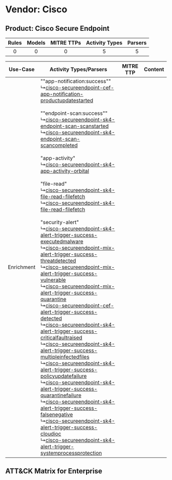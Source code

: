 Vendor: Cisco
=============
Product: Cisco Secure Endpoint
------------------------------
| Rules | Models | MITRE TTPs | Activity Types | Parsers |
|:-----:|:------:|:----------:|:--------------:|:-------:|
|   0   |   0    |     0      |       5        |    5    |

|  Use-Case  | Activity Types/Parsers    | MITRE TTP | Content    |
|:----------:| ---- | --------- | ---- |
| Enrichment |  ""app-notification:success""<br> ↳[cisco-secureendpoint-cef-app-notification-productupdatestarted](Ps/pC_ciscosecureendpointcefappnotificationproductupdatestarted.md)<br><br> ""endpoint-scan:success""<br> ↳[cisco-secureendpoint-sk4-endpoint-scan-scanstarted](Ps/pC_ciscosecureendpointsk4endpointscanscanstarted.md)<br> ↳[cisco-secureendpoint-sk4-endpoint-scan-scancompleted](Ps/pC_ciscosecureendpointsk4endpointscanscancompleted.md)<br><br> "app-activity"<br> ↳[cisco-secureendpoint-sk4-app-activity-orbital](Ps/pC_ciscosecureendpointsk4appactivityorbital.md)<br><br> "file-read"<br> ↳[cisco-secureendpoint-sk4-file-read-filefetch](Ps/pC_ciscosecureendpointsk4filereadfilefetch.md)<br> ↳[cisco-secureendpoint-sk4-file-read-filefetch](Ps/pC_ciscosecureendpointsk4filereadfilefetch.md)<br><br> "security-alert"<br> ↳[cisco-secureendpoint-sk4-alert-trigger-success-executedmalware](Ps/pC_ciscosecureendpointsk4alerttriggersuccessexecutedmalware.md)<br> ↳[cisco-secureendpoint-mix-alert-trigger-success-threatdetected](Ps/pC_ciscosecureendpointmixalerttriggersuccessthreatdetected.md)<br> ↳[cisco-secureendpoint-mix-alert-trigger-success-vulnerable](Ps/pC_ciscosecureendpointmixalerttriggersuccessvulnerable.md)<br> ↳[cisco-secureendpoint-mix-alert-trigger-success-quarantine](Ps/pC_ciscosecureendpointmixalerttriggersuccessquarantine.md)<br> ↳[cisco-secureendpoint-cef-alert-trigger-success-detected](Ps/pC_ciscosecureendpointcefalerttriggersuccessdetected.md)<br> ↳[cisco-secureendpoint-sk4-alert-trigger-success-criticalfaultraised](Ps/pC_ciscosecureendpointsk4alerttriggersuccesscriticalfaultraised.md)<br> ↳[cisco-secureendpoint-sk4-alert-trigger-success-multipleinfectedfiles](Ps/pC_ciscosecureendpointsk4alerttriggersuccessmultipleinfectedfiles.md)<br> ↳[cisco-secureendpoint-sk4-alert-trigger-success-policyupdatefailure](Ps/pC_ciscosecureendpointsk4alerttriggersuccesspolicyupdatefailure.md)<br> ↳[cisco-secureendpoint-sk4-alert-trigger-success-quarantinefailure](Ps/pC_ciscosecureendpointsk4alerttriggersuccessquarantinefailure.md)<br> ↳[cisco-secureendpoint-sk4-alert-trigger-success-falsenegative](Ps/pC_ciscosecureendpointsk4alerttriggersuccessfalsenegative.md)<br> ↳[cisco-secureendpoint-sk4-alert-trigger-success-cloudioc](Ps/pC_ciscosecureendpointsk4alerttriggersuccesscloudioc.md)<br> ↳[cisco-secureendpoint-sk4-alert-trigger-systemprocessprotection](Ps/pC_ciscosecureendpointsk4alerttriggersystemprocessprotection.md)<br> |    | [](RM/r_m_cisco_cisco_secure_endpoint_Enrichment.md) |

ATT&CK Matrix for Enterprise
----------------------------
